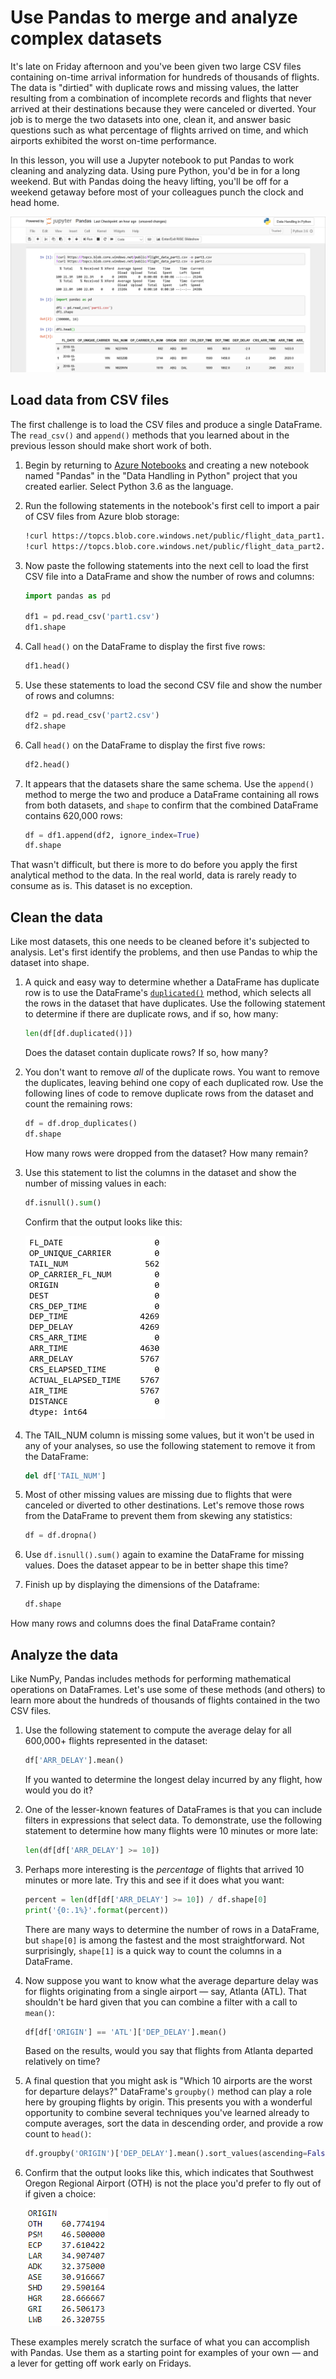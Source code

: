 # Use Pandas to merge and analyze complex datasets

It's late on Friday afternoon and you've been given two large CSV files containing on-time arrival information for hundreds of thousands of flights. The data is "dirtied" with duplicate rows and missing values, the latter resulting from a combination of incomplete records and flights that never arrived at their destinations because they were canceled or diverted. Your job is to merge the two datasets into one, clean it, and answer basic questions such as what percentage of flights arrived on time, and which airports exhibited the worst on-time performance.

In this lesson, you will use a Jupyter notebook to put Pandas to work cleaning and analyzing data. Using pure Python, you'd be in for a long weekend. But with Pandas doing the heavy lifting, you'll be off for a weekend getaway before most of your colleagues punch the clock and head home.

![Using Pandas in a Jupyter notebook](media/pandas-notebook.png)

## Load data from CSV files

The first challenge is to load the CSV files and produce a single DataFrame. The `read_csv()` and `append()` methods that you learned about in the previous lesson should make short work of both.

1. Begin by returning to [Azure Notebooks](https://notebooks.azure.com) and creating a new notebook named "Pandas" in the "Data Handling in Python" project that you created earlier. Select Python 3.6 as the language.

1. Run the following statements in the notebook's first cell to import a pair of CSV files from Azure blob storage:

	```bash
	!curl https://topcs.blob.core.windows.net/public/flight_data_part1.csv -o part1.csv
	!curl https://topcs.blob.core.windows.net/public/flight_data_part2.csv -o part2.csv
	```

1. Now paste the following statements into the next cell to load the first CSV file into a DataFrame and show the number of rows and columns:

	```python
	import pandas as pd

	df1 = pd.read_csv('part1.csv')
	df1.shape
	```

1. Call `head()` on the DataFrame to display the first five rows:

	```python
	df1.head()
	```

1. Use these statements to load the second CSV file and show the number of rows and columns:

	```python
	df2 = pd.read_csv('part2.csv')
	df2.shape
	```

1. Call `head()` on the DataFrame to display the first five rows:

	```python
	df2.head()
	```

1. It appears that the datasets share the same schema. Use the `append()` method to merge the two and produce a DataFrame containing all rows from both datasets, and `shape` to confirm that the combined DataFrame contains 620,000 rows:
  
	```python
	df = df1.append(df2, ignore_index=True)
	df.shape
	```

That wasn't difficult, but there is more to do before you apply the first analytical method to the data. In the real world, data is rarely ready to consume as is. This dataset is no exception.

## Clean the data

Like most datasets, this one needs to be cleaned before it's subjected to analysis. Let's first identify the problems, and then use Pandas to whip the dataset into shape.

1. A quick and easy way to determine whether a DataFrame has duplicate row is to use the DataFrame's [`duplicated()`](https://pandas.pydata.org/pandas-docs/stable/reference/api/pandas.DataFrame.duplicated.html) method, which selects all the rows in the dataset that have duplicates. Use the following statement to determine if there are duplicate rows, and if so, how many:

	```python
	len(df[df.duplicated()])
	```

	Does the dataset contain duplicate rows? If so, how many?

1. You don't want to remove *all* of the duplicate rows. You want to remove the duplicates, leaving behind one copy of each duplicated row. Use the following lines of code to remove duplicate rows from the dataset and count the remaining rows:

	```python
	df = df.drop_duplicates()
	df.shape
	```

	How many rows were dropped from the dataset? How many remain?

1. Use this statement to list the columns in the dataset and show the number of missing values in each:

	```python
	df.isnull().sum()
	```

	Confirm that the output looks like this:

	![](media/missing-values.png)

1. The TAIL_NUM column is missing some values, but it won't be used in any of your analyses, so use the following statement to remove it from the DataFrame:

	```python
	del df['TAIL_NUM']
	```

1. Most of other missing values are missing due to flights that were canceled or diverted to other destinations. Let's remove those rows from the DataFrame to prevent them from skewing any statistics:

	```python
	df = df.dropna()
	```

1. Use `df.isnull().sum()` again to examine the DataFrame for missing values. Does the dataset appear to be in better shape this time?

1. Finish up by displaying the dimensions of the Dataframe:

	```python
	df.shape
	```

How many rows and columns does the final DataFrame contain?

## Analyze the data

Like NumPy, Pandas includes methods for performing mathematical operations on DataFrames. Let's use some of these methods (and others) to learn more about the hundreds of thousands of flights contained in the two CSV files.

1. Use the following statement to compute the average delay for all 600,000+ flights represented in the dataset:

	```python
	df['ARR_DELAY'].mean()
	```

	If you wanted to determine the longest delay incurred by any flight, how would you do it?

1. One of the lesser-known features of DataFrames is that you can include filters in expressions that select data. To demonstrate, use the following statement to determine how many flights were 10 minutes or more late:

	```python
	len(df[df['ARR_DELAY'] >= 10])
	``` 

1. Perhaps more interesting is the *percentage* of flights that arrived 10 minutes or more late. Try this and see if it does what you want:

	```python
	percent = len(df[df['ARR_DELAY'] >= 10]) / df.shape[0]
	print('{0:.1%}'.format(percent))
	```

	There are many ways to determine the number of rows in a DataFrame, but `shape[0]` is among the fastest and the most straightforward. Not surprisingly, `shape[1]` is a quick way to count the columns in a DataFrame.

1. Now suppose you want to know what the average departure delay was for flights originating from a single airport — say, Atlanta (ATL). That shouldn't be hard given that you can combine a filter with a call to `mean()`:

	```python
	df[df['ORIGIN'] == 'ATL']['DEP_DELAY'].mean()
	```

	Based on the results, would you say that flights from Atlanta departed relatively on time?

1. A final question that you might ask is "Which 10 airports are the worst for departure delays?" DataFrame's `groupby()` method can play a role here by grouping flights by origin. This presents you with a wonderful opportunity to combine several techniques you've learned already to compute averages, sort the data in descending order, and provide a row count to `head()`:

	```python
	df.groupby('ORIGIN')['DEP_DELAY'].mean().sort_values(ascending=False).head(10)
	```

1. Confirm that the output looks like this, which indicates that Southwest Oregon Regional Airport (OTH) is not the place you'd prefer to fly out of if given a choice:

	![Airports with the longest average departure delays](media/worst-airports.png)

These examples merely scratch the surface of what you can accomplish with Pandas. Use them as a starting point for examples of your own — and a lever for getting off work early on Fridays.